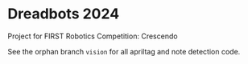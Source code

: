 # Dreadbots 2024
Project for FIRST Robotics Competition: Crescendo

See the orphan branch `vision` for all apriltag and note detection code.

